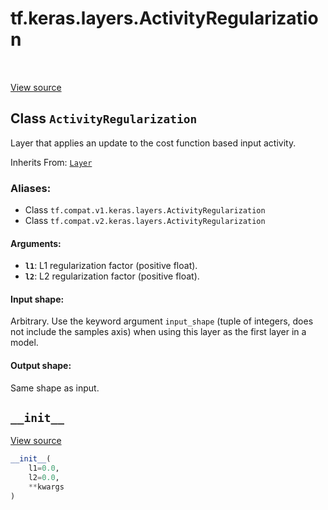 <div itemscope itemtype="http://developers.google.com/ReferenceObject">
<meta itemprop="name" content="tf.keras.layers.ActivityRegularization" />
<meta itemprop="path" content="Stable" />
<meta itemprop="property" content="__init__"/>
</div>

# tf.keras.layers.ActivityRegularization

<!-- Insert buttons -->

<table class="tfo-notebook-buttons tfo-api" align="left">
</table>

<a target="_blank" href="/code/stable/tensorflow/python/keras/layers/core.py">View source</a>



## Class `ActivityRegularization`

<!-- Start diff -->
Layer that applies an update to the cost function based input activity.

Inherits From: [`Layer`](../../../tf/keras/layers/Layer.md)

### Aliases:

* Class `tf.compat.v1.keras.layers.ActivityRegularization`
* Class `tf.compat.v2.keras.layers.ActivityRegularization`


<!-- Placeholder for "Used in" -->


#### Arguments:


* <b>`l1`</b>: L1 regularization factor (positive float).
* <b>`l2`</b>: L2 regularization factor (positive float).


#### Input shape:

Arbitrary. Use the keyword argument `input_shape`
(tuple of integers, does not include the samples axis)
when using this layer as the first layer in a model.



#### Output shape:

Same shape as input.


<h2 id="__init__"><code>__init__</code></h2>

<a target="_blank" href="/code/stable/tensorflow/python/keras/layers/core.py">View source</a>

``` python
__init__(
    l1=0.0,
    l2=0.0,
    **kwargs
)
```






